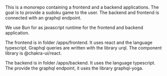 This is a monorepo containing a frontend and a backend applications. The goal is to provide a sudoku game to the user. The backend and frontend is connected with an graphql endpoint.

We use Bun for as javascript runtime for the frontend and backend application.

The frontend is in folder /apps/frontend. It uses react and the language typescript. Graphql queries are written with the library urql. The component library is @chakra-ui/react.  

The backend is in folder /apps/backend. It uses the language typescript. The provide the graphql endpoint, it uses the library graphql-yoga.